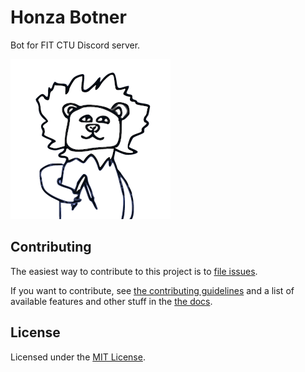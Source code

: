 # Honza Botner

Bot for FIT CTU Discord server.

![](docs/logo.png)

## Contributing

The easiest way to contribute to this project is to [file issues][issues].

If you want to contribute, see [the contributing guidelines](CONTRIBUTING.md) and a list of available features and other stuff in the [the docs](docs).

## License

Licensed under the [MIT License](LICENSE).

[issues]: https://github.com/fit-ctu-discord/honza-botner/issues
